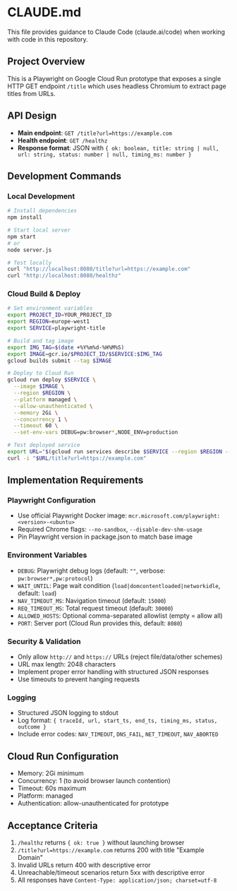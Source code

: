 # CLAUDE.md

This file provides guidance to Claude Code (claude.ai/code) when working with code in this repository.

## Project Overview
This is a Playwright on Google Cloud Run prototype that exposes a single HTTP GET endpoint `/title` which uses headless Chromium to extract page titles from URLs.

## API Design
- **Main endpoint**: `GET /title?url=https://example.com`
- **Health endpoint**: `GET /healthz` 
- **Response format**: JSON with `{ ok: boolean, title: string | null, url: string, status: number | null, timing_ms: number }`

## Development Commands

### Local Development
```bash
# Install dependencies
npm install

# Start local server
npm start
# or
node server.js

# Test locally
curl "http://localhost:8080/title?url=https://example.com"
curl "http://localhost:8080/healthz"
```

### Cloud Build & Deploy
```bash
# Set environment variables
export PROJECT_ID=YOUR_PROJECT_ID
export REGION=europe-west1  
export SERVICE=playwright-title

# Build and tag image
export IMG_TAG=$(date +%Y%m%d-%H%M%S)
export IMAGE=gcr.io/$PROJECT_ID/$SERVICE:$IMG_TAG
gcloud builds submit --tag $IMAGE

# Deploy to Cloud Run
gcloud run deploy $SERVICE \
  --image $IMAGE \
  --region $REGION \
  --platform managed \
  --allow-unauthenticated \
  --memory 2Gi \
  --concurrency 1 \
  --timeout 60 \
  --set-env-vars DEBUG=pw:browser*,NODE_ENV=production

# Test deployed service
export URL="$(gcloud run services describe $SERVICE --region $REGION --format='value(status.url)')"
curl -i "$URL/title?url=https://example.com"
```

## Implementation Requirements

### Playwright Configuration
- Use official Playwright Docker image: `mcr.microsoft.com/playwright:<version>-<ubuntu>`
- Required Chrome flags: `--no-sandbox`, `--disable-dev-shm-usage`
- Pin Playwright version in package.json to match base image

### Environment Variables
- `DEBUG`: Playwright debug logs (default: `""`, verbose: `pw:browser*,pw:protocol`)
- `WAIT_UNTIL`: Page wait condition (`load|domcontentloaded|networkidle`, default: `load`)
- `NAV_TIMEOUT_MS`: Navigation timeout (default: `15000`)
- `REQ_TIMEOUT_MS`: Total request timeout (default: `30000`)
- `ALLOWED_HOSTS`: Optional comma-separated allowlist (empty = allow all)
- `PORT`: Server port (Cloud Run provides this, default: `8080`)

### Security & Validation
- Only allow `http://` and `https://` URLs (reject file/data/other schemes)
- URL max length: 2048 characters
- Implement proper error handling with structured JSON responses
- Use timeouts to prevent hanging requests

### Logging
- Structured JSON logging to stdout
- Log format: `{ traceId, url, start_ts, end_ts, timing_ms, status, outcome }`
- Include error codes: `NAV_TIMEOUT`, `DNS_FAIL`, `NET_TIMEOUT`, `NAV_ABORTED`

## Cloud Run Configuration
- Memory: 2Gi minimum
- Concurrency: 1 (to avoid browser launch contention)
- Timeout: 60s maximum
- Platform: managed
- Authentication: allow-unauthenticated for prototype

## Acceptance Criteria
1. `/healthz` returns `{ ok: true }` without launching browser
2. `/title?url=https://example.com` returns 200 with title "Example Domain"
3. Invalid URLs return 400 with descriptive error
4. Unreachable/timeout scenarios return 5xx with descriptive error
5. All responses have `Content-Type: application/json; charset=utf-8`